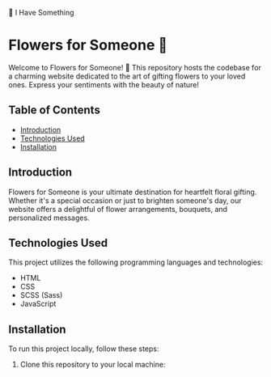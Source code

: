 💐 I Have Something 

# Flowers for Someone 🌸

Welcome to Flowers for Someone! 🌼 This repository hosts the codebase for a charming website dedicated to the art of gifting flowers to your loved ones. Express your sentiments with the beauty of nature!

## Table of Contents
- [Introduction](#introduction)
- [Technologies Used](#technologies-used)
- [Installation](#installation)

## Introduction

Flowers for Someone is your ultimate destination for heartfelt floral gifting. Whether it's a special occasion or just to brighten someone's day, our website offers a delightful of flower arrangements, bouquets, and personalized messages.

## Technologies Used

This project utilizes the following programming languages and technologies:
- HTML
- CSS
- SCSS (Sass)
- JavaScript

## Installation

To run this project locally, follow these steps:

1. Clone this repository to your local machine:
